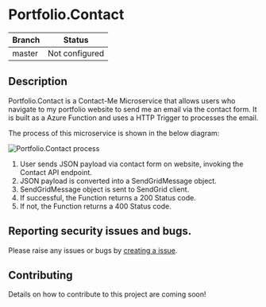 # Portfolio.Contact

| **Branch** | **Status** |
| ---------- | ---------- |
| master | Not configured |

## Description

Portfolio.Contact is a Contact-Me Microservice that allows users who navigate to my portfolio website to send me an email via the contact form. It is built as a Azure Function and uses a HTTP Trigger to processes the email.

The process of this microservice is shown in the below diagram:

![Portfolio.Contact process](https://github.com/willvelida/Portfolio.Contact/blob/feature/initalCut/process.PNG)

1. User sends JSON payload via contact form on website, invoking the Contact API endpoint.
2. JSON payload is converted into a SendGridMessage object.
3. SendGridMessage object is sent to SendGrid client.
4. If successful, the Function returns a 200 Status code.
5. If not, the Function returns a 400 Status code.

## Reporting security issues and bugs.

Please raise any issues or bugs by [creating a issue](https://github.com/willvelida/Portfolio.Contact/issues/new).

## Contributing

Details on how to contribute to this project are coming soon!
